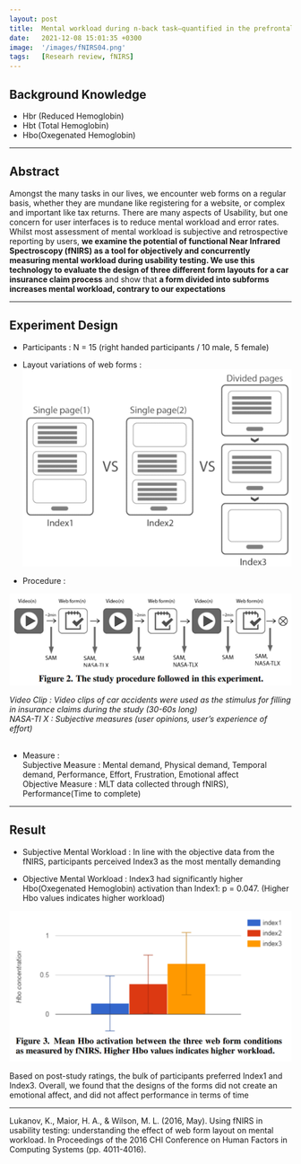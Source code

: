 ```yaml
---
layout: post
title:  Mental workload during n-back task—quantified in the prefrontal cortex using fNIRS
date:   2021-12-08 15:01:35 +0300
image:  '/images/fNIRS04.png'
tags:   [Researh review, fNIRS]
---
```

## Background Knowledge<br/>
* Hbr (Reduced Hemoglobin)
* Hbt (Total Hemoglobin)
* Hbo(Oxegenated Hemoglobin)

___

## Abstract<br/>
Amongst the many tasks in our lives, we encounter web forms on a regular basis, whether they are mundane like registering for a website, or complex and important like tax returns. There are many aspects of Usability, but one concern for user interfaces is to reduce mental workload and error rates. Whilst most assessment of mental workload is subjective and retrospective reporting by users, **we examine the potential of functional Near Infrared Spectroscopy (fNIRS) as a tool for objectively and concurrently measuring mental workload during usability testing. We use this technology to evaluate the design of three different form layouts for a car insurance claim process** and show that **a form divided into subforms increases mental workload, contrary to our expectations**

___

## Experiment Design <br/>
* Participants : N = 15 (right handed participants / 10 male, 5 female) <br/>
* Layout variations of web forms : 
<img src="/images/Posting/ResearchReview/fNIRS/04.png" alt="Project"><br/>

* Procedure : <br/>
<img src="/images/Posting/ResearchReview/fNIRS/05.png" alt="Project">

*Video Clip : Video clips of car accidents were used as the stimulus for filling in insurance claims during the study (30-60s long)*<br/>
*NASA-TI X : Subjective measures (user opinions, user’s experience of effort)*<br/><br/>

* Measure : <br/>
Subjective Measure : Mental demand, Physical demand, Temporal demand, Performance, Effort, Frustration, Emotional affect<br/>
Objective Measure : MLT data collected through fNIRS), Performance(Time to complete)<br/>

___

## Result <br/>
* Subjective Mental Workload : 
In line with the objective data from the fNIRS, participants perceived Index3 as the most mentally demanding

* Objective Mental Workload :
Index3 had significantly higher Hbo(Oxegenated Hemoglobin) activation than Index1: p = 0.047.
(Higher Hbo values indicates higher workload)
<img src="/images/Posting/ResearchReview/fNIRS/06.png" alt="Project">

Based on post-study ratings, the bulk of participants preferred Index1 and Index3. Overall, we found that the designs of the forms did not create an emotional affect, and did not affect performance in terms of time

___

Lukanov, K., Maior, H. A., & Wilson, M. L. (2016, May). Using fNIRS in usability testing: understanding the effect of web form layout on mental workload. In Proceedings of the 2016 CHI Conference on Human Factors in Computing Systems (pp. 4011-4016).


